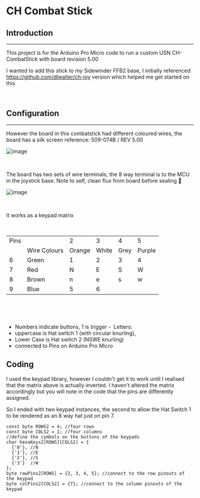 # CH Combat Stick

## Introduction

* * *

This project is for the Arduino Pro Micro code to run a custom USN CH-CombatStick with board revision 5.00 

I wanted to add this stick to my Sidewinder FFB2 base, I initially referenced https://github.com/dlwalter/ch-joy version which helped me get started on this

&nbsp;

## Configuration

* * *

However the board in this combatstick had different coloured wires, the board has a silk screen reference: 509-074B / REV 5.00

![image](https://github.com/insipiens/CH-Combatstick/assets/68975498/14469eb4-7892-4166-8cf9-bcb159d8a47d)


&nbsp;

The board has two sets of wire terminals, the 8 way terminal is to the MCU in the joystick base. Note to self, clean flux from board before sealing 🤨 


![image](https://github.com/insipiens/CH-Combatstick/assets/68975498/41090bbc-6abc-475a-ba25-e13bc5c87872)


&nbsp;

It works as a keypad matrix

&nbsp;
&nbsp;

|     |     |     |     |     |     |
| :--- | :--- | :--- | :--- | :--- | :--- |
| Pins |     | 2   | 3   | 4   | 5   |
|     | Wire Colours | Orange | White | Grey | Purple |
| 6   | Green | 1   | 2   | 3   | 4   |
| 7   | Red | N   | E   | S   | W   |
| 8   | Brown | n   | e   | s   | w   |
| 9   | Blue | 5   | 6   |     |     |

&nbsp;


&nbsp;

- Numbers indicate buttons, 1 is trigger - 
Letters:
- uppercase is Hat switch 1 (with circular knurling),
- Lower Case is Hat switch 2 (NSWE knurling)
- connected to Pins on Arduino Pro Micro
&nbsp;


## Coding

I used the keypad library, however I couldn't get it to work until I realised that the matrix above is actually inverted. I haven't altered the matrix accordingly but you will note in the code that the pins are differently assigned.

So I ended with two keypad instances, the second to allow the Hat Switch 1 to be rendered as an 8 way hat just on pin 7.


```
const byte ROWS2 = 4; //four rows
const byte COLS2 = 1; //four columns
//define the cymbols on the buttons of the keypads
char hexaKeys2[ROWS][COLS2] = {
  {'0'}, //N
  {'1'}, //E
  {'2'}, //S
  {'3'}  //W
};
byte rowPins2[ROWS] = {2, 3, 4, 5}; //connect to the row pinouts of the keypad
byte colPins2[COLS2] = {7}; //connect to the column pinouts of the keypad
```
&nbsp;
